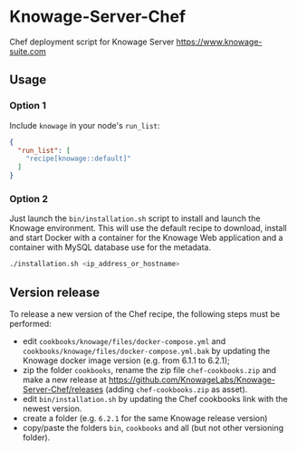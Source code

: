 # Knowage-Server-Chef
Chef deployment script for Knowage Server https://www.knowage-suite.com

## Usage

### Option 1
Include `knowage` in your node's `run_list`:

```json
{
  "run_list": [
    "recipe[knowage::default]"
  ]
}
```
### Option 2
Just launch the `bin/installation.sh` script to install and launch the Knowage environment. This will use the default recipe to download, install and start Docker with a container for the Knowage Web application and a container with MySQL database use for the metadata.

```bash
./installation.sh <ip_address_or_hostname>
```

## Version release
To release a new version of the Chef recipe, the following steps must be performed:

- edit `cookbooks/knowage/files/docker-compose.yml` and `cookbooks/knowage/files/docker-compose.yml.bak` by updating the Knowage docker image version (e.g. from 6.1.1 to 6.2.1);
- zip the folder `cookbooks`, rename the zip file `chef-cookbooks.zip` and make a new release at https://github.com/KnowageLabs/Knowage-Server-Chef/releases (adding `chef-cookbooks.zip` as asset).
- edit `bin/installation.sh` by updating the Chef cookbooks link with the newest version.
- create a folder (e.g. `6.2.1` for the same Knowage release version)
- copy/paste the folders `bin`, `cookbooks` and all (but not other versioning folder).
